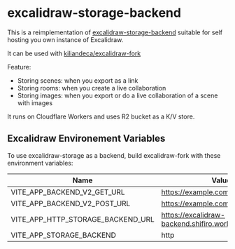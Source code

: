 # excalidraw-storage-backend

This is a reimplementation of [excalidraw-storage-backend](https://github.com/alswl/excalidraw-storage-backend) suitable for self hosting you own instance of Excalidraw.

It can be used with [kiliandeca/excalidraw-fork](https://gitlab.com/kiliandeca/excalidraw-fork)

Feature:

- Storing scenes: when you export as a link
- Storing rooms: when you create a live collaboration
- Storing images: when you export or do a live collaboration of a scene with images

It runs on Cloudflare Workers and uses R2 bucket as a K/V store.

## Excalidraw Environement Variables

To use excalidraw-storage as a backend, build excalidraw-fork with these environment variables:

| Name                              | Value                                                 |
| --------------------------------- | ----------------------------------------------------- |
| VITE_APP_BACKEND_V2_GET_URL       | https://example.com/api/v2/scenes/                    |
| VITE_APP_BACKEND_V2_POST_URL      | https://example.com/api/v2/scenes/                    |
| VITE_APP_HTTP_STORAGE_BACKEND_URL | https://excalidraw-backend.shifiro.workers.dev/api/v2 |
| VITE_APP_STORAGE_BACKEND          | http                                                  |
